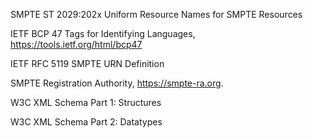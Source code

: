 SMPTE ST 2029:202x Uniform Resource Names for SMPTE Resources

IETF BCP 47 Tags for Identifying Languages, https://tools.ietf.org/html/bcp47

IETF RFC 5119 SMPTE URN Definition

SMPTE Registration Authority, https://smpte-ra.org.

W3C XML Schema Part 1: Structures

W3C XML Schema Part 2: Datatypes
